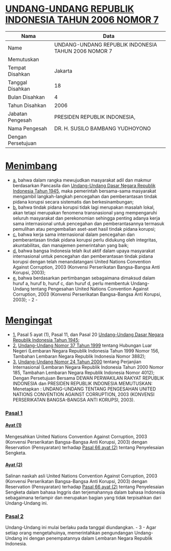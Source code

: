 # [UNDANG-UNDANG REPUBLIK INDONESIA TAHUN 2006 NOMOR 7](http://example.org/legal/document/uu/2006/7)

| Nama | Data |
| ------ | ----- |
|Name|UNDANG-UNDANG REPUBLIK INDONESIA TAHUN 2006 NOMOR 7|
|Memutuskan||
|Tempat Disahkan|Jakarta|
|Tanggal Disahkan|18|
|Bulan Disahkan|4|
|Tahun Disahkan|2006|
|Jabatan Pengesah|PRESIDEN REPUBLIK INDONESIA,|
|Nama Pengesah|DR. H. SUSILO BAMBANG YUDHOYONO|
|Dengan Persetujuan||
# [Menimbang](http://example.org/legal/document/uu/2006/7/menimbang)

* [a.](http://example.org/legal/document/uu/2006/7/menimbang/point/a) bahwa dalam rangka mewujudkan masyarakat adil dan makmur berdasarkan Pancasila dan [Undang-Undang Dasar Negara Republik Indonesia Tahun 1945](http://example.org/legal/document/uu), maka pemerintah bersama-sama masyarakat mengambil langkah-Iangkah pencegahan dan pemberantasan tindak pidana korupsi secara sistematis dan berkesinambungan;
* [b.](http://example.org/legal/document/uu/2006/7/menimbang/point/b) bahwa tindak pidana korupsi tidak lagi merupakan masalah lokal, akan tetapi merupakan fenomena transnasional yang mempengaruhi seluruh masyarakat dan perekonomian sehingga penting adanya kerja sama internasional untuk pencegahan dan pemberantasannya termasuk pemulihan atau pengembalian aset-aset hasil tindak pidana korupsi;
* [c.](http://example.org/legal/document/uu/2006/7/menimbang/point/c) bahwa kerja sama internasional dalam pencegahan dan pemberantasan tindak pidana korupsi perlu didukung oleh integritas, akuntabilitas, dan manajemen pemerintahan yang baik;
* [d.](http://example.org/legal/document/uu/2006/7/menimbang/point/d) bahwa bangsa Indonesia telah ikut aktif dalam upaya masyarakat internasional untuk pencegahan dan pemberantasan tindak pidana korupsi dengan telah menandatangani United Nations Convention Against Corruption, 2003 (Konvensi Perserikatan Bangsa-Bangsa Anti Korupsi, 2003);
* [e.](http://example.org/legal/document/uu/2006/7/menimbang/point/e) bahwa berdasarkan pertimbangan sebagaimana dimaksud dalam huruf a, huruf b, huruf c, dan huruf d, perlu membentuk Undang-Undang tentang Pengesahan United Nations Convention Against Corruption, 2003 (Konvensi Perserikatan Bangsa-Bangsa Anti Korupsi, 2003); - 2 -
# [Mengingat](http://example.org/legal/document/uu/2006/7/mengingat)

* [1.](http://example.org/legal/document/uu/2006/7/mengingat/point/0001) Pasal 5 ayat (1), Pasal 11, dan Pasal 20 [Undang-Undang Dasar Negara Republik Indonesia Tahun 1945](http://example.org/legal/document/uu);
* [2.](http://example.org/legal/document/uu/2006/7/mengingat/point/0002) [Undang-Undang Nomor 37 Tahun 1999](http://example.org/legal/document/uu/1999/37) tentang Hubungan Luar Negeri (Lembaran Negara Republik Indonesia Tahun 1999 Nomor 156, Tambahan Lembaran Negara Republik Indonesia Nomor 3882);
* [3.](http://example.org/legal/document/uu/2006/7/mengingat/point/0003) [Undang-Undang Nomor 24 Tahun 2000](http://example.org/legal/document/uu/2000/24) tentang Perjanjian Internasional (Lembaran Negara Republik Indonesia Tahun 2000 Nomor 185, Tambahan Lembaran Negara Republik Indonesia Nomor 4012); Dengan Persetujuan Bersama DEWAN PERWAKILAN RAKYAT REPUBLIK INDONESIA dan PRESIDEN REPUBLIK INDONESIA MEMUTUSKAN: Menetapkan : UNDANG-UNDANG TENTANG PENGESAHAN UNITED NATIONS CONVENTION AGAINST CORRUPTION, 2003 (KONVENSI PERSERIKATAN BANGSA-BANGSA ANTI KORUPSI, 2003).

### [Pasal 1](http://example.org/legal/document/uu/2006/7/pasal/0001)

#### [Ayat (1)](http://example.org/legal/document/uu/2006/7/pasal/0001/version/20060418/ayat/0001)
Mengesahkan United Nations Convention Against Corruption, 2003 (Konvensi Perserikatan Bangsa-Bangsa Anti Korupsi, 2003) dengan Reservation (Pensyaratan) terhadap [Pasal 66 ayat (2)](http://example.org/legal/document/uu/2006/7/pasal/0001/version/20060418/ayat/0002) tentang Penyelesaian Sengketa.

#### [Ayat (2)](http://example.org/legal/document/uu/2006/7/pasal/0001/version/20060418/ayat/0002)
Salinan naskah asli United Nations Convention Against Corruption, 2003 (Konvensi Perserikatan Bangsa-Bangsa Anti Korupsi, 2003) dengan Reservation (Pensyaratan) terhadap [Pasal 66 ayat (2)](http://example.org/legal/document/uu/2006/7/pasal/0001/version/20060418/ayat/0002) tentang Penyelesaian Sengketa dalam bahasa Inggris dan terjemahannya dalam bahasa Indonesia sebagaimana terlampir dan merupakan bagian yang tidak terpisahkan dari Undang-Undang ini.


### [Pasal 2](http://example.org/legal/document/uu/2006/7/pasal/0002)
Undang-Undang ini mulai berlaku pada tanggal diundangkan. - 3 - Agar setiap orang mengetahuinya, memerintahkan pengundangan Undang-Undang ini dengan penempatannya dalam Lembaran Negara Republik Indonesia.
